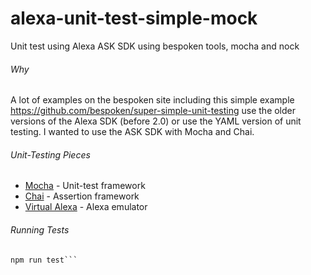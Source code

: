 # alexa-unit-test-simple-mock
Unit test using Alexa ASK SDK using bespoken tools, mocha and nock

###### Why
A lot of examples on the bespoken site including this simple example https://github.com/bespoken/super-simple-unit-testing use the older versions of the Alexa SDK (before 2.0) or use the YAML version of unit testing. I wanted to use the ASK SDK with Mocha and Chai. 


###### Unit-Testing Pieces
* [Mocha](https://mochajs.org/) - Unit-test framework
* [Chai](http://chaijs.com/) - Assertion framework
* [Virtual Alexa](https://github.com/bespoken/virtual-alexa) - Alexa emulator


###### Running Tests
```npm install
npm run test```



